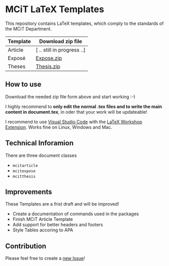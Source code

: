 # MCiT LaTeX Templates

This repository contains LaTeX templates, which comply to the standards of the MCiT Department.

| Template | Download zip file                    |
| -------  | ------------------------------------ |
| Article  | [ .. still in progress ..]           |
| Exposé   | [Expose.zip](https://github.com/spiegl/MCiT_LaTeX_Template/raw/master/templates/Expose.zip)  |
| Theses   | [Thesis.zip](https://github.com/spiegl/MCiT_LaTeX_Template/raw/master/templates/Thesis.zip)   |

## How to use

Download the needed zip file form above and start working :-)

I highly recommend to **only edit the normal .tex files and to write the main content in document.tex**, in oder that your work will be updateable!

I recommend to use [Visual Studio Code](https://code.visualstudio.com/) with the [LaTeX Workshop Extension](https://marketplace.visualstudio.com/items?itemName=James-Yu.latex-workshop). Works fine on Linux, Windows and Mac.

## Technical Inforamion

There are three document classes

- `mcitarticle`
- `mcitexpose`
- `mcitthesis`

## Improvements

These Templates are a frist draft and will be improved!

- Create a documentation of commands used in the packages
- Finish MCiT Article Template
- Add support for better headers and footers
- Style Tables accoring to APA

## Contribution

Please feel free to create a [new Issue](https://github.com/spiegl/MCiT_LaTeX_Template/issues/new)!

